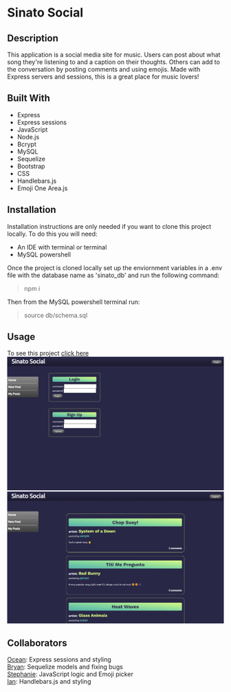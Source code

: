 # Sinato Social

## Description
This application is a social media site for music. Users can post about what song they're listening to and a caption on their thoughts. Others can add to the conversation by posting comments and using emojis. Made with Express servers and sessions, this is a great place for music lovers!

## Built With
* Express 
* Express sessions
* JavaScript
* Node.js
* Bcrypt
* MySQL
* Sequelize
* Bootstrap
* CSS
* Handlebars.js
* Emoji One Area.js

## Installation
Installation instructions are only needed if you want to clone this project locally. To do this you will need:
* An IDE with terminal or terminal
* MySQL powershell

Once the project is cloned locally set up the enviornment variables in a .env file with the database name as 'sinato_db' and run the following command:  
>  npm i   

Then from the MySQL powershell terminal run: 
> source db/schema.sql


## Usage
To see this project [click here]()
![login-preview](./public/images/sinato-login.png)
![homepage-preview](./public/images/sinato-homepage.png)

## Collaborators
[Ocean](https://github.com/oceanlatte): Express sessions and styling  
[Bryan](https://github.com/bryannolasco11): Sequelize models and fixing bugs  
[Stephanie](https://github.com/strossouw): JavaScript logic and Emoji picker  
[Ian](https://github.com/TheTrueZK): Handlebars.js and styling  
